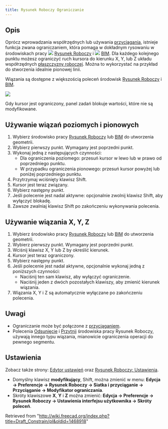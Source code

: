 ```yaml
---
title: Rysunek Roboczy Ograniczanie
---
```

## Opis

Oprócz wprowadzania współrzędnych lub używania [przyciągania](/Draft_Snap/pl "Draft Snap/pl"), istnieje funkcja zwana ograniczaniem, która pomaga w dokładnym rysowaniu w środowiskach pracy ![](/images/Workbench_Draft.svg) [Rysunek Roboczy](/Draft_Workbench/pl "Draft Workbench/pl") i ![](/images/Workbench_Arch.svg) [BIM](/BIM_Workbench/pl "BIM Workbench/pl"). Dla każdego kolejnego punktu możesz ograniczyć ruch kursora do kierunku X, Y, lub Z układu współrzędnych [płaszczyzny roboczej](/Draft_SelectPlane/pl "Draft SelectPlane/pl"). Można to wykorzystać na przykład do stworzenia idealnie pionowej linii.

Wiązania są dostępne z większością poleceń środowisk [Rysunek Roboczy](/Draft_Workbench/pl "Draft Workbench/pl") i [BIM](/BIM_Workbench/pl "BIM Workbench/pl").

![](/images/Draft_Constrain_taskpanel_example.png)

Gdy kursor jest ograniczony, panel zadań blokuje wartości, które nie są modyfikowane.

## Używanie wiązań poziomych i pionowych

1. Wybierz środowisko pracy [Rysunek Roboczy](/Draft_Workbench/pl "Draft Workbench/pl") lub [BIM](/BIM_Workbench/pl "BIM Workbench/pl") do utworzenia geometrii.
2. Wybierz pierwszy punkt. Wymagany jest poprzedni punkt.
3. Wykonaj jedną z następujących czynności:
   * Dla ograniczenia poziomego: przesuń kursor w lewo lub w prawo od poprzedniego punktu.
   * W przypadku ograniczenia pionowego: przesuń kursor powyżej lub poniżej poprzedniego punktu.
4. Przytrzymaj wciśnięty klawisz Shift.
5. Kursor jest teraz związany.
6. Wybierz następny punkt.
7. Jeśli polecenie jest nadal aktywne: opcjonalnie zwolnij klawisz Shift, aby wyłączyć blokadę.
8. Zawsze zwalniaj klawisz Shift po zakończeniu wykonywania polecenia.

## Używanie wiązania X, Y, Z

1. Wybierz środowisko pracy [Rysunek Roboczy](/Draft_Workbench/pl "Draft Workbench/pl") lub [BIM](/BIM_Workbench/pl "BIM Workbench/pl") do utworzenia geometrii.
2. Wybierz pierwszy punkt. Wymagany jest poprzedni punkt.
3. Wciśnij klawisz X, Y lub Z by określić kierunek.
4. Kursor jest teraz ograniczony.
5. Wybierz następny punkt.
6. Jeśli polecenie jest nadal aktywne, opcjonalnie wykonaj jedną z poniższych czynności:
   * Naciśnij ten sam klawisz, aby wyłączyć ograniczenie.
   * Naciśnij jeden z dwóch pozostałych klawiszy, aby zmienić kierunek wiązania.
7. Wiązania X, Y i Z są automatycznie wyłączane po zakończeniu polecenia.

## Uwagi

* Ograniczanie może być połączone z [przyciąganiem](/Draft_Snap/pl "Draft Snap/pl").
* Polecenia [Odsunięcie](/Draft_Offset/pl "Draft Offset/pl") i [Przytnij](/Draft_Trimex/pl "Draft Trimex/pl") środowiska pracy Rysunek Roboczy, używają innego typu wiązania, mianowicie ograniczenia operacji do pewnego segmentu.

## Ustawienia

Zobacz także strony: [Edytor ustawień](/Preferences_Editor/pl "Preferences Editor/pl") oraz [Rysunek Roboczy: Ustawienia](/Draft_Preferences/pl "Draft Preferences/pl").

* Domyślny klawisz **modyfikujący**, Shift, można zmienić w menu: **Edycja → Preferencje → Rysunek Roboczy → Siatka i przyciąganie → Przyciąganie → Modyfikator ograniczania**.
* Skróty klawiszowe **X**, **Y** i **Z** można zmienić: **Edycja → Preferencje → Rysunek Roboczy → Ustawienia interfejsu użytkownika → Skróty poleceń**.

Retrieved from "<http://wiki.freecad.org/index.php?title=Draft_Constrain/pl&oldid=1468918>"